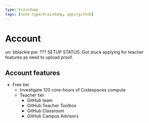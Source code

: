 ```yaml
---
type: braindump
tags: [note-type/braindump, apps/github]
---
```


# Account

un: bblackie
pw: ???
SETUP STATUS:  Got stuck applying for teacher features as need to upload proof.

## Account features

- Free tier
	- Investigate
		  120 core-hours of Codespaces compute
  - Teacher tier
	  - GitHub team
	  - GitHub Teacher Toolbox
	  - GitHub Classroom
	  - GitHub Campus Advisors


